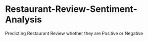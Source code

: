 # Restaurant-Review-Sentiment-Analysis
Predicting Restaurant Review whether they are Positive or Negative
